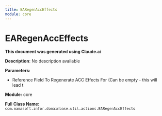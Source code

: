 ```yaml
---
title: EARegenAccEffects
module: core
---
```



<div class='entity-flows'>

# EARegenAccEffects

**This document was generated using Claude.ai**

**Description:** No description available

**Parameters:**
- Reference Field To Regenerate ACC Effects For (Can be empty - this will lead t

**Module:** core

**Full Class Name:** `com.namasoft.infor.domainbase.util.actions.EARegenAccEffects`


</div>

